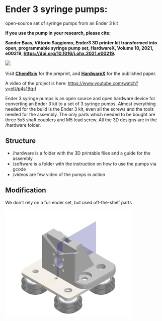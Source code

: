 # Ender 3 syringe pumps: 
open-source set of syringe pumps from an Ender 3 kit

**If you use the pump in your research, please cite:**

**Sander Baas, Vittorio Saggiomo,
Ender3 3D printer kit transformed into open, programmable syringe pump set,
HardwareX, Volume 10, 2021,
e00219, https://doi.org/10.1016/j.ohx.2021.e00219.**

![][1]

Visit [**ChemRxiv**][2] for the preprint, and [**HardwareX**][3] for the published paper. 

A video of the project is here: https://www.youtube.com/watch?v=etUp4s1Bq-I

Ender 3 syringe pumps is an open source and open hardware device for converting an Ender 3 kit to a set of 3 syringe pumps. Almost everything needed for the build is the Ender 3 kit, even all the screws and the tools needed for the assembly. 
The only parts which needed to be bought are three 5x5 shaft couplers and M5 lead screw. 
All the 3D designs are in the /hardware folder. 

## Structure 
+ /hardware is a folder with the 3D printable files and a guide for the assembly 
+ /software is a folder with the instruction on how to use the pumps via gcode 
+ /videos are few video of the pumps in action

## Modification
We don't rely on a full ender set, but used off-the-shelf parts

<img src="./Figures/Enderslide.PNG" width="400"></a>


[1]: https://github.com/Vsaggiomo/Ender3-syringe-pumps/blob/main/Figures/fig1.jpg
[2]: https://chemrxiv.org/articles/preprint/Ender3_3D_Printer_Kit_Transformed_into_Open_Programmable_Syringe_Pump_Set/14718183 
[3]: https://doi.org/10.1016/j.ohx.2021.e00219 
